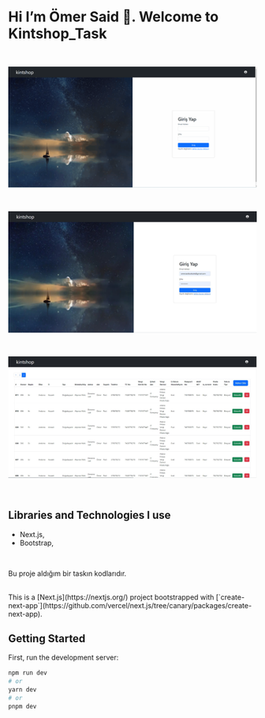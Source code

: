 <h1>Hi I’m Ömer Said 👋. Welcome to Kintshop_Task</h1>

<br>

![Kintshop](https://github.com/omersb/kintshop_taskk/blob/master/kintshop_task.gif?raw=true)

<br>

![Kintshop](https://github.com/omersb/kintshop_taskk/blob/master/kintshop-1.jpg?raw=true)

<br>

![Kintshop](https://github.com/omersb/kintshop_taskk/blob/master/kintshop-2.jpg?raw=true)

<br>

<h2>Libraries and Technologies I use</h2>

* Next.js, 
* Bootstrap,

<br>
<p>Bu proje aldığım bir taskın kodlarıdır.</p>

<br>
This is a [Next.js](https://nextjs.org/) project bootstrapped with [`create-next-app`](https://github.com/vercel/next.js/tree/canary/packages/create-next-app).

## Getting Started

First, run the development server:

```bash
npm run dev
# or
yarn dev
# or
pnpm dev
```
